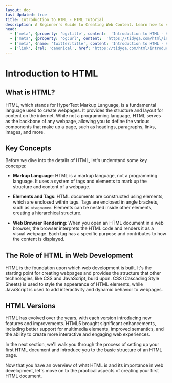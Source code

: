 ```yaml
---
layout: doc
last Updated: true
title: Introduction to HTML - HTML Tutorial
description: A Beginner's Guide to Creating Web Content. Learn how to structure webpages, add headings, paragraphs, links, images, and lists. Explore HTML semantics, styling with CSS, and forms for user interaction.
head:
  - ['meta', {property: 'og:title', content:  'Introduction to HTML - HTML Tutorial' }]
  - ['meta', {property: 'og:url', content:  'https://tidyqa.com/html/introduction/' }] 
  - ['meta', {name: 'twitter:title', content: 'Introduction to HTML - HTML Tutorial'}]
  - ['link', {rel: 'canonical', href: 'https://tidyqa.com/html/introduction/'}]
---
```


# Introduction to HTML

## What is HTML?

HTML, which stands for HyperText Markup Language, is a fundamental language used to create webpages. It provides the structure and layout for content on the internet. While not a programming language, HTML serves as the backbone of any webpage, allowing you to define the various components that make up a page, such as headings, paragraphs, links, images, and more.

## Key Concepts

Before we dive into the details of HTML, let's understand some key concepts:

- **Markup Language**: HTML is a markup language, not a programming language. It uses a system of tags and elements to mark up the structure and content of a webpage.

- **Elements and Tags**: HTML documents are constructed using elements, which are enclosed within tags. Tags are enclosed in angle brackets, such as `<tagname>`. Elements can be nested inside other elements, creating a hierarchical structure.

- **Web Browser Rendering**: When you open an HTML document in a web browser, the browser interprets the HTML code and renders it as a visual webpage. Each tag has a specific purpose and contributes to how the content is displayed.

## The Role of HTML in Web Development

HTML is the foundation upon which web development is built. It's the starting point for creating webpages and provides the structure that other technologies, like CSS and JavaScript, build upon. CSS (Cascading Style Sheets) is used to style the appearance of HTML elements, while JavaScript is used to add interactivity and dynamic behavior to webpages.

## HTML Versions

HTML has evolved over the years, with each version introducing new features and improvements. HTML5 brought significant enhancements, including better support for multimedia elements, improved semantics, and the ability to create more interactive and engaging web experiences.

In the next section, we'll walk you through the process of setting up your first HTML document and introduce you to the basic structure of an HTML page.

Now that you have an overview of what HTML is and its importance in web development, let's move on to the practical aspects of creating your first HTML document.